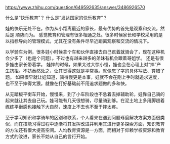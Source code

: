 https://www.zhihu.com/question/649592635/answer/3486926570

什么是“快乐教育”？
什么是“发达国家的快乐教育”？

娃的快乐无处不在。作为从小距离最近的家长，最有优势的首先是观察和交流，然后是
顺势而为。
感觉教育和管理有很多相通之处。很多时候家长和学校采用的是以指标导向的管理模式，尤其在没有条件尽早近距离观察和交流的情况下。

以学骑车为例，很多娃小时候拿个车和伙伴直接去自己疯着就骑会了，现在这种机会少多了（也是个问题）。不过也有越来越多的弟妹有机会跟着哥姐学。
还是有很多娃由家长带着学。
娃摔的时候，如果太过大惊小怪，娃也会在心理上对“摔”产生抗拒。不妨泰然处之，让其觉得这就是平常事。就像忘了字的具体写法、算错了题。
如果很早就让娃知道，骑得慢更是本事，娃就不会在刚上手时就追求速度，也不至于摔得太狠。就像在打好基础前不用追求题做的多和快。

从无踏板平衡车开始，慢慢来，到了小车阶段也不急着去掉辅助轮，娃靠自己骑的起来就让其去自己玩。娃可能有几天很想骑，尽量骑到够。在泥土地上多用脚趟着练练平衡感也接触下大自然，速度上不去也不至于摔太疼。

至于学习知识和学骑车的区别和联系，个人看来在遇到问题琢磨解决方案方面很类似，而在技能习得过程中逐渐将其发挥改进并利用其进行更多探索方面，知识教育的方法还有很大提高空间。人均教育资源是一方面，而相对于仰赖学校资源和教育方式的改进，家长不妨从自己的言行开始。

